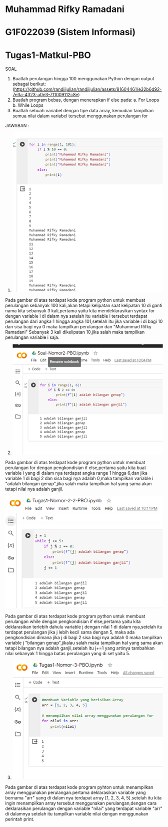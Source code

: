 # Muhammad Rifky Ramadani
# G1F022039 (Sistem Informasi)
# Tugas1-Matkul-PBO
SOAL

1. Buatlah perulangan hingga 100 menggunakan Python dengan output sebagai berikut:
 (https://github.com/randiijulian/randiijulian/assets/81604461/e32b6d92-7e3a-4323-a0e3-711009112c8e)
2. Buatlah program bebas, dengan menerapkan if else pada:
  a. For Loops
  b. While Loops
3. Buatlah sebuah variabel dengan tipe data array, kemudian tampilkan semua nilai dalam variabel tersebut menggunakan perulangan for
   
JAWABAN :
1. ![alt text](https://github.com/rifkiramadani/Tugas1-Matkul-PBO/blob/main/Cuplikan%20layar%202023-12-08%20221610.png)

 Pada gambar di atas terdapat kode program python untuk membuat perulangan sebanyak 100 kali,akan tetapi kelipatan saat kelipatan 10 di ganti nama kita sebanyak 3 kali,pertama yaitu kita mendeklarasikan syntax for dengan variable i di dalam nya setelah itu variable i tersebut terdapat perulangan dari angka 1 hingga angka 101,setelah itu jika variable i di bagi 10 dan sisa bagi nya 0 maka tampilkan perulangan dan "Muhammad Rifky Ramadani" Sebanyak 3 kali dikelipatan 10,jika salah maka tampilkan perulangan variable i saja.

2. ![alt text](https://github.com/rifkiramadani/Tugas1-Matkul-PBO/blob/main/Cuplikan%20layar%202023-12-08%20222420.png)
 
 Pada gambar di atas terdapat kode program python untuk membuat perulangan for dengan pengkondisian if else,pertama yaitu kita buat variable i yang di dalam nya terdapat angka range 1 hingga 6,dan jika variable 1 di bagi 2 dan sisa bagi nya adalah 0,maka tampilkan variable i "adalah bilangan genap",jika salah maka tampilkan hal yang sama akan tetapi nilai nya adalah ganjil. 

![alt text](https://github.com/rifkiramadani/Tugas1-Matkul-PBO/blob/main/Cuplikan%20layar%202023-12-08%20222515.png)

Pada gambar di atas terdapat kode program python untuk membuat perulangan while dengan pengkondisian if else,pertama yaitu kita deklarasikan terlebih dahulu variable j dengan nilai 1 di dalam nya,setelah itu terdapat perulangan jika j lebih kecil sama dengan 5, maka ada pengkondisian dimana jika j di bagi 2 sisa bagi nya adalah 0 maka tampilkan variable j "bilangan genap",jikalau salah maka tampilkan hal yang sama akan tetapi bilangan nya adalah ganjil,setelah itu j+=1 yang artinya tambahkan nilai sebanyak 1 hingga batas perulangan yang di set yaitu 5.

3. ![alt text](https://github.com/rifkiramadani/Tugas1-Matkul-PBO/blob/main/Cuplikan%20layar%202023-12-08%20223248.png)

Pada gambar di atas terdapat kode program pyhton untuk menampilkan array menggunakan perulangan.pertama deklarasikan variable yang bernama "arr" yang di dalam nya terdapat array [1, 2, 3, 4, 5].setelah itu kita ingin menampilkan array tersebut menggunakan perulangan,dengan cara deklarasikan perulangan dengan variable "nilai" yang terdapat variable "arr" di dalamnya setelah itu tampilkan variable nilai dengan menggunakan perintah print.


